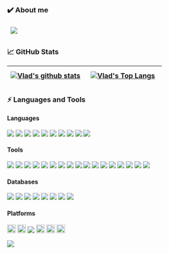 <!---
<img src="https://avatars.githubusercontent.com/u/7130646?s=400&u=c55e51bfa71a1fb995d22c347c9d6aa66bea1405&v=4" align="right" style="height: 64px"/>
--->
### ✔️ About me 

<a href="https://www.linkedin.com/in/vladzolotarev">
  <img align="center" style="margin:0.5rem" src="https://img.shields.io/badge/Linkedin   -%230077B5.svg?&style=for-the-badge&logo=linkedin&logoColor=white" />
</a>


### 📈 GitHub Stats

| <a href="https://github.com/vzolotar">  <img align="center"  src="https://github-readme-stats.vercel.app/api?username=vzolotar&show_icons=true=compact&theme=buefy&hide_border=true&include_all_commits=true" alt="Vlad's github stats" /></a> | <a href="https://github.com/vzolotar">  <img align="center" style="margin:0.5rem" src="https://github-readme-stats.vercel.app/api/top-langs/?username=vzolotar" alt="Vlad's Top Langs" /> |
| ------------- | ------------- |

  

<!---
| <a href="https://github.com/vzolotar">  <img align="center"  src="https://github-readme-stats.vercel.app/api?username=vzolotar&show_icons=true=compact&theme=buefy&hide_border=true" alt="Vlad's github stats" /></a> | <a href="https://github.com/vzolotar">  <img align="center"  src="https://github-readme-stats.vercel.app/api/top-langs/?username=vzolotar&layout=compact&theme=buefy&hide_border=true"  /></a> | 
| ------------- | ------------- |
--->
  
### ⚡ ️Languages and Tools


#### Languages 


<img src="https://img.shields.io/badge/SQL-c64646?logo=sqlserver&logoColor=black" /> <img src="https://img.shields.io/badge/PLSQL-F80000?logo=oracle&logoColor=black" /> <img src="https://img.shields.io/badge/Shell_Script-121011?logo=gnu-bash&logoColor=white" /> <img src="https://img.shields.io/badge/Python-3776AB?logo=python&logoColor=white" /> <img src="https://img.shields.io/badge/C-00599C?logo=c&logoColor=white" /> <img src="https://img.shields.io/badge/Java-ED8B00?logo=java&logoColor=white" /> <img src="https://img.shields.io/badge/PowerShell-5391FE?logo=PowerShell&logoColor=white"/> <img src="https://img.shields.io/badge/HTML5-E34F26?logo=html5&logoColor=white" /> <img src="https://img.shields.io/badge/PowerBuilder-40B5A4?logo=powerbuilder&logoColor=white" /> <img src="https://img.shields.io/badge/VBA-c64646?logo=vba&logoColor=black" />


#### Tools



  
<img src="https://img.shields.io/badge/ODI-c64646?logo=odi&logoColor=black" /> <img src="https://img.shields.io/badge/DataStage-276DC3?logo=datastage&logoColor=black" /> <img src="https://img.shields.io/badge/Airflow-017CEE?logo=Apache%20Airflow&logoColor=white" /> <img src="https://img.shields.io/badge/SAS-2C2255?logo=sas&logoColor=white" /> <img src="https://img.shields.io/badge/Informatica-2CA5E0?logo=Informatica&logoColor=black" /> <img src="https://img.shields.io/badge/Talend-00C58E?logo=Talend&logoColor=black" /> <img src="https://img.shields.io/badge/ErWin-319795?logo=ErWin&logoColor=white" /> <img src="https://img.shields.io/badge/Jenkins-D24939?logo=Jenkins&logoColor=white" /> <img src="https://img.shields.io/badge/Git-F05032?logo=git&logoColor=white" /> <img src="https://img.shields.io/badge/Cordova-35434F?logo=apache-cordova&logoColor=E8E8E8" /> <img src="https://img.shields.io/badge/Kibana-005571?logo=Kibana&logoColor=white" /> <img src="https://img.shields.io/badge/Tableau-E97627?logo=Tableau&logoColor=white" /> <img src="https://img.shields.io/badge/Visual_Studio-5C2D91?logo=visual%20studio&logoColor=white" /> <img src="https://img.shields.io/badge/Visual_Studio_Code-0078D4?logo=r&logoColor=white" /> <img src="https://img.shields.io/badge/Eclipse-2C2255?logo=eclipse&logoColor=white" /> <img src="https://img.shields.io/badge/R-276DC3?logo=r&logoColor=white" /> <img src="https://img.shields.io/badge/Collibra-00C58E?logo=Collibra&logoColor=black" />


#### Databases


<img src="https://img.shields.io/badge/Oracle-F80000?logo=oracle&logoColor=black" /> <img src="https://img.shields.io/badge/Snowflake-0B94DE?logo=snowflake&logoColor=white" /> <img src="https://img.shields.io/badge/Teradata-F37440??logo=teradata&logoColor=white" /> <img src="https://img.shields.io/badge/IBM DB2-168363?logo=ibmdb2&logoColor=black" />  <img src="https://img.shields.io/badge/SQL Server-c64646?logo=sqlserver&logoColor=black" /> <img src="https://img.shields.io/badge/Netezza-1793D1?logo=netezza&logoColor=white" /> <img src="https://img.shields.io/badge/MySQL-005C84?logo=MySQL&logoColor=white" /> <img src="https://img.shields.io/badge/PostgreSQL-316192?logo=PostgreSQL&logoColor=black" />


#### Platforms 

  
<img height="20" src="https://img.shields.io/badge/Windows-0078D6?logo=windows&logoColor=white" /> <img height="20" src="https://img.shields.io/badge/Linux-FCC624?logo=linux&logoColor=black" /> <img src="https://img.shields.io/badge/UNIX-121011?logo=unix&logoColor=white" /> <img height="20" src="https://img.shields.io/badge/Microsoft Azure-0089D6?logo=microsoft-azure&logoColor=white" /> <img height="20" src="https://img.shields.io/badge/VMware-316192?logo=vmware&logoColor=white" /> <img height="20" src="https://img.shields.io/badge/Docker-2CA5E0?logo=docker&logoColor=white" />




![](https://komarev.com/ghpvc/?username=vzolotar&color=blue)
